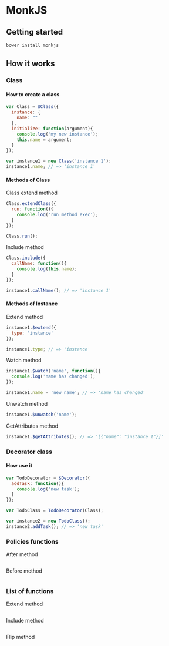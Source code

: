 MonkJS
======
## Getting started
```javascript
bower install monkjs
```
## How it works
### Class
#### How to create a class
```javascript
var Class = $Class({
  instance: {
    name: ""
  },
  initialize: function(argument){
    console.log('my new instance');
    this.name = argument;
  }
});

var instance1 = new Class('instance 1');
instance1.name; // => 'instance 1'
```
#### Methods of Class
Class extend method
```javascript
Class.extendClass({
  run: function(){
    console.log('run method exec');
  }
});

Class.run();
```
Include method
```javascript
Class.include({
  callName: function(){
    console.log(this.name);
  }
});

instance1.callName(); // => 'instance 1'
```
#### Methods of Instance
Extend method
```javascript
instance1.$extend({
  type: 'instance'
});

instance1.type; // => 'instance'
```
Watch method
```javascript
instance1.$watch('name', function(){
  console.log('name has changed');
});

instance1.name = 'new name'; // => 'name has changed'
```
Unwatch method
```javascript
instance1.$unwatch('name');
```
GetAttributes method
```javascript
instance1.$getAttributes(); // => '[{"name": "instance 1"}]'
```
### Decorator class
#### How use it
```javascript
var TodoDecorator = $Decorator({
  addTask: function(){
    console.log('new task');
  }
});

var TodoClass = TodoDecorator(Class);

var instance2 = new TodoClass();
instance2.addTask(); // => 'new task'
```
### Policies functions
After method
```javascript
```
Before method
```javascript
```
### List of functions
Extend method
```javascript
```
Include method
```javascript
```
Flip method
```javascript
```
